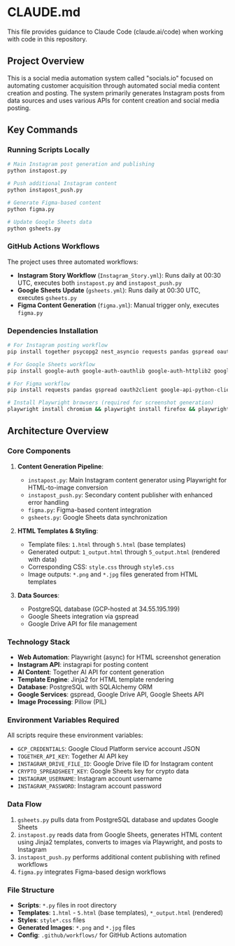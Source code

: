 # CLAUDE.md

This file provides guidance to Claude Code (claude.ai/code) when working with code in this repository.

## Project Overview

This is a social media automation system called "socials.io" focused on automating customer acquisition through automated social media content creation and posting. The system primarily generates Instagram posts from data sources and uses various APIs for content creation and social media posting.

## Key Commands

### Running Scripts Locally
```bash
# Main Instagram post generation and publishing
python instapost.py

# Push additional Instagram content
python instapost_push.py

# Generate Figma-based content
python figma.py

# Update Google Sheets data
python gsheets.py
```

### GitHub Actions Workflows
The project uses three automated workflows:

- **Instagram Story Workflow** (`Instagram_Story.yml`): Runs daily at 00:30 UTC, executes both `instapost.py` and `instapost_push.py`
- **Google Sheets Update** (`gsheets.yml`): Runs daily at 00:30 UTC, executes `gsheets.py`
- **Figma Content Generation** (`figma.yml`): Manual trigger only, executes `figma.py`

### Dependencies Installation
```bash
# For Instagram posting workflow
pip install together psycopg2 nest_asyncio requests pandas gspread oauth2client google-api-python-client google-auth-httplib2 google-auth-oauthlib instagrapi playwright python-dotenv pillow sqlalchemy jinja2

# For Google Sheets workflow
pip install google-auth google-auth-oauthlib google-auth-httplib2 google-api-python-client pandas numpy matplotlib seaborn mysql-connector-python sqlalchemy requests psycopg2-binary gspread oauth2client gspread-dataframe

# For Figma workflow
pip install requests pandas gspread oauth2client google-api-python-client google-auth-httplib2 google-auth-oauthlib together Pillow instagrapi

# Install Playwright browsers (required for screenshot generation)
playwright install chromium && playwright install firefox && playwright install webkit
```

## Architecture Overview

### Core Components

1. **Content Generation Pipeline**:
   - `instapost.py`: Main Instagram content generator using Playwright for HTML-to-image conversion
   - `instapost_push.py`: Secondary content publisher with enhanced error handling
   - `figma.py`: Figma-based content integration
   - `gsheets.py`: Google Sheets data synchronization

2. **HTML Templates & Styling**:
   - Template files: `1.html` through `5.html` (base templates)
   - Generated output: `1_output.html` through `5_output.html` (rendered with data)
   - Corresponding CSS: `style.css` through `style5.css`
   - Image outputs: `*.png` and `*.jpg` files generated from HTML templates

3. **Data Sources**:
   - PostgreSQL database (GCP-hosted at 34.55.195.199)
   - Google Sheets integration via gspread
   - Google Drive API for file management

### Technology Stack

- **Web Automation**: Playwright (async) for HTML screenshot generation
- **Instagram API**: instagrapi for posting content
- **AI Content**: Together AI API for content generation
- **Template Engine**: Jinja2 for HTML template rendering
- **Database**: PostgreSQL with SQLAlchemy ORM
- **Google Services**: gspread, Google Drive API, Google Sheets API
- **Image Processing**: Pillow (PIL)

### Environment Variables Required

All scripts require these environment variables:
- `GCP_CREDENTIALS`: Google Cloud Platform service account JSON
- `TOGETHER_API_KEY`: Together AI API key
- `INSTAGRAM_DRIVE_FILE_ID`: Google Drive file ID for Instagram content
- `CRYPTO_SPREADSHEET_KEY`: Google Sheets key for crypto data
- `INSTAGRAM_USERNAME`: Instagram account username
- `INSTAGRAM_PASSWORD`: Instagram account password

### Data Flow

1. `gsheets.py` pulls data from PostgreSQL database and updates Google Sheets
2. `instapost.py` reads data from Google Sheets, generates HTML content using Jinja2 templates, converts to images via Playwright, and posts to Instagram
3. `instapost_push.py` performs additional content publishing with refined workflows
4. `figma.py` integrates Figma-based design workflows

### File Structure

- **Scripts**: `*.py` files in root directory
- **Templates**: `1.html` - `5.html` (base templates), `*_output.html` (rendered)
- **Styles**: `style*.css` files
- **Generated Images**: `*.png` and `*.jpg` files
- **Config**: `.github/workflows/` for GitHub Actions automation